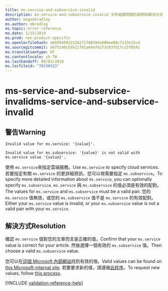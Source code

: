 ```yaml
---
title: ms-service-and-subservice-invalid
description: ms-service-and-subservice-invalid 文件組建問題的說明和解決方式
author: meganbradley
ms.author: mbradley
ms.topic: error-reference
ms.date: 1/15/2019
ms.prod: non-product-specific
ms.openlocfilehash: a6059d592212b271780344a086ee68c7133e15cd
ms.sourcegitcommit: dd751d0cb5b11f81a64ef62f3c83fd17cc5f0541
ms.translationtype: HT
ms.contentlocale: zh-TW
ms.lasthandoff: 09/03/2019
ms.locfileid: "70236523"
---
```

# <a name="ms-service-and-subservice-invalid"></a><span data-ttu-id="cf24a-103">ms-service-and-subservice-invalid</span><span class="sxs-lookup"><span data-stu-id="cf24a-103">ms-service-and-subservice-invalid</span></span>

## <a name="warning"></a><span data-ttu-id="cf24a-104">警告</span><span class="sxs-lookup"><span data-stu-id="cf24a-104">Warning</span></span>

`Invalid value for ms.service: '{value}'.`

`Invalid value for ms.subservice: '{value}' is not valid with ms.service value '{value}'.`

<span data-ttu-id="cf24a-105">使用 `ms.service`來指定雲端服務。</span><span class="sxs-lookup"><span data-stu-id="cf24a-105">Use `ms.service` to specify cloud services.</span></span> <span data-ttu-id="cf24a-106">若要指定有關 `ms.service` 的更詳細資訊，您可以視需要指定 `ms.subservice`。</span><span class="sxs-lookup"><span data-stu-id="cf24a-106">To specify more detailed information about `ms.service`, you can optionally specify `ms.subservice`.</span></span> <span data-ttu-id="cf24a-107">`ms.service` 與 `ms.subservice` 的值必須是有效的配對。</span><span class="sxs-lookup"><span data-stu-id="cf24a-107">The values for `ms.service` and `ms.subservice` must be a valid pair.</span></span> <span data-ttu-id="cf24a-108">您的 `ms.service` 值無效，或您的 `ms.subservice` 值不是 `ms.service` 的有效配對。</span><span class="sxs-lookup"><span data-stu-id="cf24a-108">Either your `ms.service` value is invalid, or your `ms.subservice` value is not a valid pair with your `ms.service`.</span></span>

## <a name="resolution"></a><span data-ttu-id="cf24a-109">解決方式</span><span class="sxs-lookup"><span data-stu-id="cf24a-109">Resolution</span></span>

<span data-ttu-id="cf24a-110">確認 `ms.service` 值對您的文章而言是正確的值。</span><span class="sxs-lookup"><span data-stu-id="cf24a-110">Confirm that your `ms.service` value is correct for your article.</span></span> <span data-ttu-id="cf24a-111">然後選擇一個有效的 `ms.subservice` 值。</span><span class="sxs-lookup"><span data-stu-id="cf24a-111">Then choose a valid `ms.subservice` value.</span></span>

<span data-ttu-id="cf24a-112">您可以在[這個 Microsoft 內部網站](https://docsmetadatatool.azurewebsites.net/allowlists)找到有效的值。</span><span class="sxs-lookup"><span data-stu-id="cf24a-112">Valid values can be found on [this Microsoft-internal site](https://docsmetadatatool.azurewebsites.net/allowlists).</span></span> <span data-ttu-id="cf24a-113">若要要求新的值，請遵循[此程序](https://review.docs.microsoft.com/help/contribute/metadata-changes?branch=master)。</span><span class="sxs-lookup"><span data-stu-id="cf24a-113">To request new values, follow [this process](https://review.docs.microsoft.com/help/contribute/metadata-changes?branch=master).</span></span>

<!--make sure to add this file to your includes folder and verify the path-->
[!INCLUDE [validation-reference-help](includes/validation-reference-help.md)]
